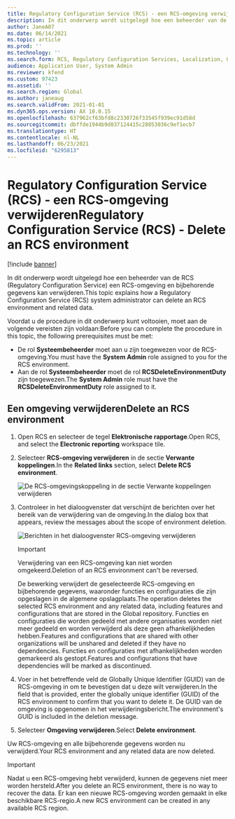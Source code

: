 ```yaml
---
title: Regulatory Configuration Service (RCS) - een RCS-omgeving verwijderen
description: In dit onderwerp wordt uitgelegd hoe een beheerder van de RCS (Regulatory Configuration Service) een RCS-omgeving en bijbehorende gegevens kan verwijderen.
author: JaneA07
ms.date: 06/14/2021
ms.topic: article
ms.prod: ''
ms.technology: ''
ms.search.form: RCS, Regulatory Configuration Services, Localization, Global
audience: Application User, System Admin
ms.reviewer: kfend
ms.custom: 97423
ms.assetid: ''
ms.search.region: Global
ms.author: janeaug
ms.search.validFrom: 2021-01-01
ms.dyn365.ops.version: AX 10.0.15
ms.openlocfilehash: 637962cf63bfd8c2330726f33545f939ec91d58d
ms.sourcegitcommit: dbffde1944b9d037124415c28053036c9ef1ecb7
ms.translationtype: HT
ms.contentlocale: nl-NL
ms.lasthandoff: 06/23/2021
ms.locfileid: "6295813"
---
```

# <a name="regulatory-configuration-service-rcs---delete-an-rcs-environment"></a><span data-ttu-id="d3276-103">Regulatory Configuration Service (RCS) - een RCS-omgeving verwijderen</span><span class="sxs-lookup"><span data-stu-id="d3276-103">Regulatory Configuration Service (RCS) - Delete an RCS environment</span></span>

[!include [banner](../includes/banner.md)]

<span data-ttu-id="d3276-104">In dit onderwerp wordt uitgelegd hoe een beheerder van de RCS (Regulatory Configuration Service) een RCS-omgeving en bijbehorende gegevens kan verwijderen.</span><span class="sxs-lookup"><span data-stu-id="d3276-104">This topic explains how a Regulatory Configuration Service (RCS) system administrator can delete an RCS environment and related data.</span></span>

<span data-ttu-id="d3276-105">Voordat u de procedure in dit onderwerp kunt voltooien, moet aan de volgende vereisten zijn voldaan:</span><span class="sxs-lookup"><span data-stu-id="d3276-105">Before you can complete the procedure in this topic, the following prerequisites must be met:</span></span>

- <span data-ttu-id="d3276-106">De rol **Systeembeheerder** moet aan u zijn toegewezen voor de RCS-omgeving.</span><span class="sxs-lookup"><span data-stu-id="d3276-106">You must have the **System Admin** role assigned to you for the RCS environment.</span></span>
- <span data-ttu-id="d3276-107">Aan de rol **Systeembeheerder** moet de rol **RCSDeleteEnvironmentDuty** zijn toegewezen.</span><span class="sxs-lookup"><span data-stu-id="d3276-107">The **System Admin** role must have the **RCSDeleteEnvironmentDuty** role assigned to it.</span></span>

## <a name="delete-an-rcs-environment"></a><span data-ttu-id="d3276-108">Een omgeving verwijderen</span><span class="sxs-lookup"><span data-stu-id="d3276-108">Delete an RCS environment</span></span>

1. <span data-ttu-id="d3276-109">Open RCS en selecteer de tegel **Elektronische rapportage**.</span><span class="sxs-lookup"><span data-stu-id="d3276-109">Open RCS, and select the **Electronic reporting** workspace tile.</span></span>
2. <span data-ttu-id="d3276-110">Selecteer **RCS-omgeving verwijderen** in de sectie **Verwante koppelingen**.</span><span class="sxs-lookup"><span data-stu-id="d3276-110">In the **Related links** section, select **Delete RCS environment**.</span></span>

    ![De RCS-omgevingskoppeling in de sectie Verwante koppelingen verwijderen](media/01_RCS-Delete-Environ-Related-Link.PNG)

3. <span data-ttu-id="d3276-112">Controleer in het dialoogvenster dat verschijnt de berichten over het bereik van de verwijdering van de omgeving.</span><span class="sxs-lookup"><span data-stu-id="d3276-112">In the dialog box that appears, review the messages about the scope of environment deletion.</span></span>

    ![Berichten in het dialoogvenster RCS-omgeving verwijderen](media/01_RCS-Delete-Environ-Msg_noGUID.PNG)

    > [!IMPORTANT]
    > <span data-ttu-id="d3276-114">Verwijdering van een RCS-omgeving kan niet worden omgekeerd.</span><span class="sxs-lookup"><span data-stu-id="d3276-114">Deletion of an RCS environment can't be reversed.</span></span>
    >
    > <span data-ttu-id="d3276-115">De bewerking verwijdert de geselecteerde RCS-omgeving en bijbehorende gegevens, waaronder functies en configuraties die zijn opgeslagen in de algemene opslagplaats.</span><span class="sxs-lookup"><span data-stu-id="d3276-115">The operation deletes the selected RCS environment and any related data, including features and configurations that are stored in the Global repository.</span></span> <span data-ttu-id="d3276-116">Functies en configuraties die worden gedeeld met andere organisaties worden niet meer gedeeld en worden verwijderd als deze geen afhankelijkheden hebben.</span><span class="sxs-lookup"><span data-stu-id="d3276-116">Features and configurations that are shared with other organizations will be unshared and deleted if they have no dependencies.</span></span> <span data-ttu-id="d3276-117">Functies en configuraties met afhankelijkheden worden gemarkeerd als gestopt.</span><span class="sxs-lookup"><span data-stu-id="d3276-117">Features and configurations that have dependencies will be marked as discontinued.</span></span>

4. <span data-ttu-id="d3276-118">Voer in het betreffende veld de Globally Unique Identifier (GUID) van de RCS-omgeving in om te bevestigen dat u deze wilt verwijderen.</span><span class="sxs-lookup"><span data-stu-id="d3276-118">In the field that is provided, enter the globally unique identifier (GUID) of the RCS environment to confirm that you want to delete it.</span></span> <span data-ttu-id="d3276-119">De GUID van de omgeving is opgenomen in het verwijderingsbericht.</span><span class="sxs-lookup"><span data-stu-id="d3276-119">The environment's GUID is included in the deletion message.</span></span>
5. <span data-ttu-id="d3276-120">Selecteer **Omgeving verwijderen**.</span><span class="sxs-lookup"><span data-stu-id="d3276-120">Select **Delete environment**.</span></span>
    
<span data-ttu-id="d3276-121">Uw RCS-omgeving en alle bijbehorende gegevens worden nu verwijderd.</span><span class="sxs-lookup"><span data-stu-id="d3276-121">Your RCS environment and any related data are now deleted.</span></span>

> [!IMPORTANT]
> <span data-ttu-id="d3276-122">Nadat u een RCS-omgeving hebt verwijderd, kunnen de gegevens niet meer worden hersteld.</span><span class="sxs-lookup"><span data-stu-id="d3276-122">After you delete an RCS environment, there is no way to recover the data.</span></span> <span data-ttu-id="d3276-123">Er kan een nieuwe RCS-omgeving worden gemaakt in elke beschikbare RCS-regio.</span><span class="sxs-lookup"><span data-stu-id="d3276-123">A new RCS environment can be created in any available RCS region.</span></span>
